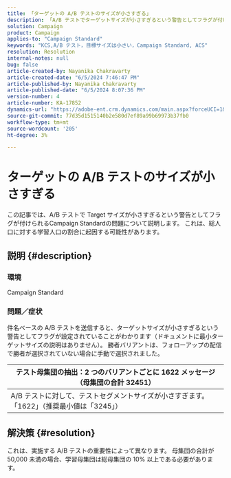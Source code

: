 ```yaml
---
title: 「ターゲットの A/B テストのサイズが小さすぎる」
description: 「A/B テストでターゲットサイズが小さすぎるという警告としてフラグが付けられる ACS の問題を修正する方法を説明します。」
solution: Campaign
product: Campaign
applies-to: "Campaign Standard"
keywords: "KCS,A/B テスト，目標サイズは小さい，Campaign Standard, ACS"
resolution: Resolution
internal-notes: null
bug: false
article-created-by: Nayanika Chakravarty
article-created-date: "6/5/2024 7:46:47 PM"
article-published-by: Nayanika Chakravarty
article-published-date: "6/5/2024 8:07:36 PM"
version-number: 4
article-number: KA-17852
dynamics-url: "https://adobe-ent.crm.dynamics.com/main.aspx?forceUCI=1&pagetype=entityrecord&etn=knowledgearticle&id=a3eaea54-7423-ef11-840b-6045bd006b25"
source-git-commit: 77d35d1515140b2e580d7ef89a99b69973b37fb0
workflow-type: tm+mt
source-wordcount: '205'
ht-degree: 3%

---
```


# ターゲットの A/B テストのサイズが小さすぎる


この記事では、A/B テストで Target サイズが小さすぎるという警告としてフラグが付けられるCampaign Standardの問題について説明します。 これは、総人口に対する学習人口の割合に起因する可能性があります。

## 説明 {#description}


### <b>環境</b>

Campaign Standard

### <b>問題／症状</b>

件名ベースの A/B テストを送信すると、ターゲットサイズが小さすぎるという警告としてフラグが設定されていることがわかります（ドキュメントに最小ターゲットサイズの説明はありません）。 勝者バリアントは、フォローアップの配信で勝者が選択されていない場合に手動で選択されました。


| テスト母集団の抽出：2 つのバリアントごとに 1622 メッセージ（母集団の合計 32451） |
| --- |
| A/B テストに対して、テストセグメントサイズが小さすぎます。「1622」（推奨最小値は「3245」） |



## 解決策 {#resolution}


これは、実施する A/B テストの重要性によって異なります。 母集団の合計が 50,000 未満の場合、学習母集団は総母集団の 10% 以上である必要があります。
